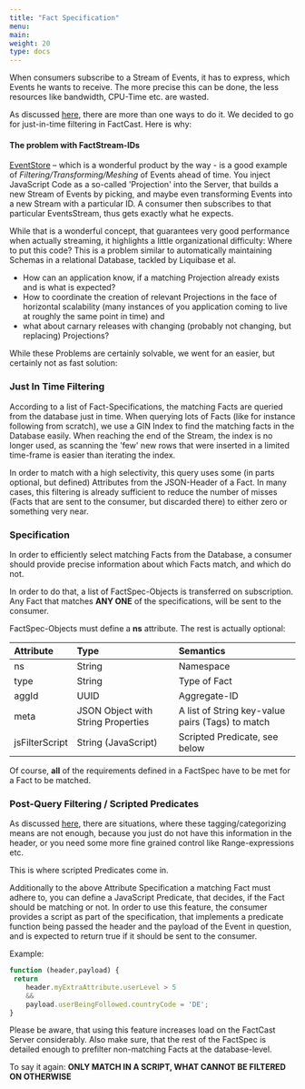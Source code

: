 ```yaml
---
title: "Fact Specification"
menu:
main:
weight: 20
type: docs
---
```


When consumers subscribe to a Stream of Events, it has to express, which Events he wants to receive. The more precise this can be done, the less resources like bandwidth, CPU-Time etc. are wasted.

As discussed [here](../factstreams), there are more than one ways to do it. We decided to go for just-in-time filtering in FactCast. Here is why:

#### The problem with FactStream-IDs

[EventStore](https://geteventstore.com) – which is a wonderful product by the way - is a good example of *Filtering/Transforming/Meshing* of Events ahead of time. You inject JavaScript Code as a so-called 'Projection' into the Server, that builds a new Stream of Events by picking, and maybe even transforming Events into a new Stream with a particular ID. A consumer then subscribes to that particular EventsStream, thus gets exactly what he expects.

While that is a wonderful concept, that guarantees very good performance when actually streaming, it highlights a little organizational difficulty: Where to put this code? This is a problem similar to automatically maintaining Schemas in a relational Database, tackled by Liquibase et al. 

* How can an application know, if a matching Projection already exists and is what is expected?
* How to coordinate the creation of relevant Projections in the face of horizontal scalability (many instances of you application coming to live at roughly the same point in time) and 
* what about carnary releases with changing (probably not changing, but replacing) Projections?

While these Problems are certainly solvable, we went for an easier, but certainly not as fast solution:

### Just In Time Filtering

According to a list of Fact-Specifications, the matching Facts are queried from the database just in time. When querying lots of Facts (like for instance following from scratch), we use a GIN Index to find the matching facts in the Database easily. When reaching the end of the Stream, the index is no longer used, as scanning the 'few' new rows that were inserted in a limited time-frame is easier than iterating the index.

In order to match with a high selectivity, this query uses some (in parts optional, but defined) Attributes from the JSON-Header of a Fact. In many cases, this filtering is already sufficient to reduce the number of misses (Facts that are sent to the consumer, but discarded there) to either zero or something very near.

### Specification

In order to efficiently select matching Facts from the Database, a consumer should provide precise information about which Facts match, and which do not.

In order to do that, a list of FactSpec-Objects is transferred on subscription. Any Fact that matches **ANY ONE** of the specifications, will be sent to the consumer.

FactSpec-Objects must define a **ns** attribute. The rest is actually optional:


|Attribute|Type|Semantics|
|:--|:--|:--|
|ns|String|Namespace|
|type|String|Type of Fact|
|aggId|UUID|Aggregate-ID|
|meta|JSON Object with String Properties|A list of String key-value pairs (Tags) to match|
|jsFilterScript|String (JavaScript)|Scripted Predicate, see below |

Of course, **all** of the requirements defined in a FactSpec have to be met for a Fact to be matched. 

### Post-Query Filtering / Scripted Predicates

As discussed [here](../factstreams), there are situations, where these tagging/categorizing means are not enough, because you just do not have this information in the header, or you need some more fine grained control like Range-expressions etc.

This is where scripted Predicates come in. 

Additionally to the above Attribute Specification a matching Fact must adhere to, you can define a JavaScript Predicate, that decides, if the Fact should be matching or not. In order to use this feature, the consumer provides a script as part of the specification, that implements a predicate function being passed the header and the payload of the Event in question, and is expected to return true if it should be sent to the consumer.

Example:

```javascript
function (header,payload) {
 return
 	header.myExtraAttribute.userLevel > 5 
 	&& 
 	payload.userBeingFollowed.countryCode = 'DE';
}
``` 
     
Please be aware, that using this feature increases load on the FactCast Server considerably. Also make sure, that the rest of the FactSpec is detailed enough to prefilter non-matching Facts at the database-level.

To say it again: **ONLY MATCH IN A SCRIPT, WHAT CANNOT BE FILTERED ON OTHERWISE**
 

